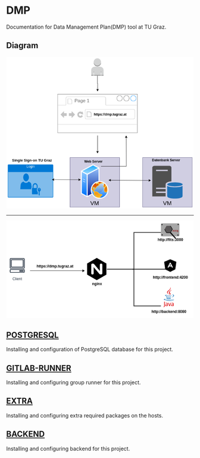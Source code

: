 # DMP

Documentation for Data Management Plan(DMP) tool at TU Graz.


## Diagram

<div style="text-align:center">
  <img src="./images/damap.png" alt="diagram" width="700" />
</div>

----

<div style="text-align:center">
  <img src="./images/damap-intern.png" alt="diagram" width="700" />
</div>


## [POSTGRESQL](postgresql/README.md)
Installing and configuration of PostgreSQL database for this project.

## [GITLAB-RUNNER](gitlab-runner/README.md)
Installing and configuring group runner for this project.

## [EXTRA](extra/README.md)
Installing and configuring extra required packages on the hosts.

## [BACKEND](backend/README.md)
Installing and configuring backend for this project.
